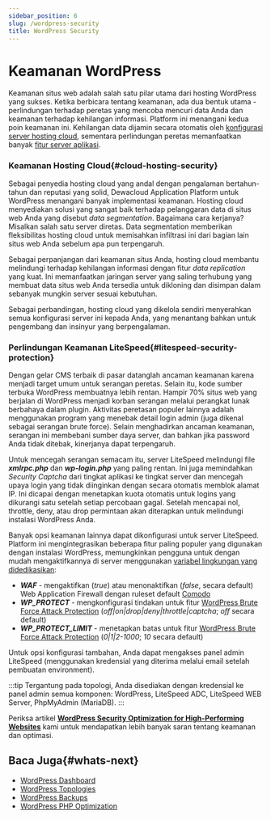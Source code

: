 ```yaml
---
sidebar_position: 6
slug: /wordpress-security
title: WordPress Security
---
```


# Keamanan WordPress

Keamanan situs web adalah salah satu pilar utama dari hosting WordPress yang sukses. Ketika berbicara tentang keamanan, ada dua bentuk utama - perlindungan terhadap peretas yang mencoba mencuri data Anda dan keamanan terhadap kehilangan informasi. Platform ini menangani kedua poin keamanan ini. Kehilangan data dijamin secara otomatis oleh [konfigurasi server hosting cloud](#cloud-hosting-security), sementara perlindungan peretas memanfaatkan banyak [fitur server aplikasi](https://docs.dewacloud.com/docs/#litespeed-security-protection).

### Keamanan Hosting Cloud{#cloud-hosting-security}

Sebagai penyedia hosting cloud yang andal dengan pengalaman bertahun-tahun dan reputasi yang solid, Dewacloud Application Platform untuk WordPress menangani banyak implementasi keamanan. Hosting cloud menyediakan solusi yang sangat baik terhadap pelanggaran data di situs web Anda yang disebut _data segmentation_. Bagaimana cara kerjanya? Misalkan salah satu server diretas. Data segmentation memberikan fleksibilitas hosting cloud untuk memisahkan infiltrasi ini dari bagian lain situs web Anda sebelum apa pun terpengaruh.

Sebagai perpanjangan dari keamanan situs Anda, hosting cloud membantu melindungi terhadap kehilangan informasi dengan fitur _data replication_ yang kuat. Ini memanfaatkan jaringan server yang saling terhubung yang membuat data situs web Anda tersedia untuk dikloning dan disimpan dalam sebanyak mungkin server sesuai kebutuhan.

Sebagai perbandingan, hosting cloud yang dikelola sendiri menyerahkan semua konfigurasi server ini kepada Anda, yang menantang bahkan untuk pengembang dan insinyur yang berpengalaman.

### Perlindungan Keamanan LiteSpeed{#litespeed-security-protection}

Dengan gelar CMS terbaik di pasar datanglah ancaman keamanan karena menjadi target umum untuk serangan peretas. Selain itu, kode sumber terbuka WordPress membuatnya lebih rentan. Hampir 70% situs web yang berjalan di WordPress menjadi korban serangan melalui perangkat lunak berbahaya dalam plugin. Aktivitas peretasan populer lainnya adalah menggunakan program yang menebak detail login admin (juga dikenal sebagai serangan brute force). Selain menghadirkan ancaman keamanan, serangan ini membebani sumber daya server, dan bahkan jika password Anda tidak ditebak, kinerjanya dapat terpengaruh.

Untuk mencegah serangan semacam itu, server LiteSpeed melindungi file _**xmlrpc.php**_ dan _**wp-login.php**_ yang paling rentan. Ini juga memindahkan _Security Captcha_ dari tingkat aplikasi ke tingkat server dan mencegah upaya login yang tidak diinginkan dengan secara otomatis memblok alamat IP. Ini dicapai dengan menetapkan kuota otomatis untuk logins yang dikurangi satu setelah setiap percobaan gagal. Setelah mencapai nol, throttle, deny, atau drop permintaan akan diterapkan untuk melindungi instalasi WordPress Anda.

Banyak opsi keamanan lainnya dapat dikonfigurasi untuk server LiteSpeed. Platform ini mengintegrasikan beberapa fitur paling populer yang digunakan dengan instalasi WordPress, memungkinkan pengguna untuk dengan mudah mengaktifkannya di server menggunakan [variabel lingkungan yang didedikasikan](https://docs.dewacloud.com/docs/environment-variables/):

- _**WAF**_ - mengaktifkan (_true_) atau menonaktifkan (_false_, secara default) Web Application Firewall dengan ruleset default [Comodo](https://waf.comodo.com/)
- _**WP_PROTECT**_ - mengkonfigurasi tindakan untuk fitur [WordPress Brute Force Attack Protection](https://www.litespeedtech.com/support/wiki/doku.php/litespeed_wiki:config:wordpress-protection) (_off|on|drop|deny|throttle|captcha_; _off_ secara default)
- _**WP_PROTECT_LIMIT**_ - menetapkan batas untuk fitur [WordPress Brute Force Attack Protection](https://www.litespeedtech.com/support/wiki/doku.php/litespeed_wiki:config:wordpress-protection) (_0|1|2-1000_; _10_ secara default)

Untuk opsi konfigurasi tambahan, Anda dapat mengakses panel admin LiteSpeed (menggunakan kredensial yang diterima melalui email setelah pembuatan environment).

:::tip
Tergantung pada topologi, Anda disediakan dengan kredensial ke panel admin semua komponen: WordPress, LiteSpeed ADC, LiteSpeed WEB Server, PhpMyAdmin (MariaDB).
:::

Periksa artikel **[WordPress Security Optimization for High-Performing Websites](https://www.virtuozzo.com/company/blog/wordpress-security-optimization/)** kami untuk mendapatkan lebih banyak saran tentang keamanan dan optimasi.

## Baca Juga{#whats-next}

- [WordPress Dashboard](https://docs.dewacloud.com/docs/wp-dashboard-overview/)
- [WordPress Topologies](https://docs.dewacloud.com/docs/wordpress-topologies/)
- [WordPress Backups](https://docs.dewacloud.com/docs/wordpress-backups/)
- [WordPress PHP Optimization](https://docs.dewacloud.com/docs/wordpress-php-optimization/)